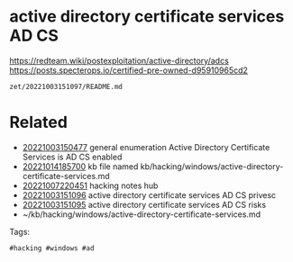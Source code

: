 # active directory certificate services AD CS
https://redteam.wiki/postexploitation/active-directory/adcs
https://posts.specterops.io/certified-pre-owned-d95910965cd2

` zet/20221003151097/README.md `

# Related

- [20221003150477](/zet/20221003150477/README.md) general enumeration Active Directory Certificate Services is AD CS enabled
- [20221014185700](/zet/20221014185700/README.md) kb file named kb/hacking/windows/active-directory-certificate-services.md
- [20221007220451](/zet/20221007220451/README.md) hacking notes hub
- [20221003151096](/zet/20221003151096/README.md) active directory certificate services AD CS privesc
- [20221003151095](/zet/20221003151095/README.md) active directory certificate services AD CS risks
- ~/kb/hacking/windows/active-directory-certificate-services.md

Tags:

    #hacking #windows #ad
